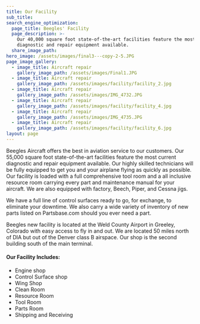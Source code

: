 ```yaml
---
title: Our Facility
sub_title:
search_engine_optimization:
  page_title: Beegles' Facility
  page_description: >-
    Our 40,000 square foot state-of-the-art facilities feature the most current
    diagnostic and repair equipment available.
  share_image_path:
hero_image: /assets/images/final3---copy-2-5.JPG
page_image_gallery:
  - image_title: Aircraft repair
    gallery_image_path: /assets/images/Final1.JPG
  - image_title: Aircraft repair
    gallery_image_path: /assets/images/facility/facility_2.jpg
  - image_title: Aircraft repair
    gallery_image_path: /assets/images/IMG_4732.JPG
  - image_title: Aircraft repair
    gallery_image_path: /assets/images/facility/facility_4.jpg
  - image_title: Aircraft repair
    gallery_image_path: /assets/images/IMG_4735.JPG
  - image_title: Aircraft repair
    gallery_image_path: /assets/images/facility/facility_6.jpg
layout: page
---
```


Beegles Aircraft offers the best in aviation service to our customers. Our 55,000 square foot state-of-the-art facilities feature the most current diagnostic and repair equipment available. Our highly skilled technicians will be fully equipped to get you and your airplane flying as quickly as possible. Our facility is loaded with a full comprehensive tool room and a all inclusive resource room carrying every part and maintenance manual for your aircraft. We are also equipped with factory, Beech, Piper, and Cessna jigs.

We have a full line of control surfaces ready to go, for exchange, to eliminate your downtime. We also carry a wide variety of inventory of new parts listed on Partsbase.com should you ever need a part.

Beegles new facility is located at the Weld County Airport in Greeley, Colorado with easy access to fly in and out. We are located 50 miles north of DIA but out of the Denver class B airspace. Our shop is the second building south of the main terminal.&nbsp;

#### Our Facility Includes:

* Engine shop
* Control Surface shop
* Wing Shop
* Clean Room
* Resource Room
* Tool Room
* Parts Room
* Shipping and Receiving
